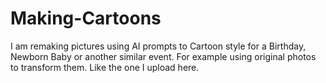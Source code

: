 # Making-Cartoons
I am remaking pictures using AI prompts to Cartoon style for a Birthday, Newborn Baby or another similar event.
For example using original photos to transform them. Like the one I upload here.
